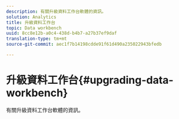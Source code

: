 ```yaml
---
description: 有關升級資料工作台軟體的資訊。
solution: Analytics
title: 升級資料工作台
topic: Data workbench
uuid: 8cc8e12b-a0c4-438d-b4b7-a27b37ef9daf
translation-type: tm+mt
source-git-commit: aec1f7b14198cdde91f61d490a235022943bfedb

---
```



# 升級資料工作台{#upgrading-data-workbench}

有關升級資料工作台軟體的資訊。

